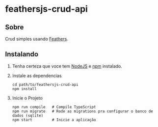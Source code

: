 # feathersjs-crud-api

## Sobre

Crud simples usando [Feathers](http://feathersjs.com).

## Instalando

1. Tenha certeza que voce tem [NodeJS](https://nodejs.org/) e [npm](https://www.npmjs.com/) instalado.
2. Instale as dependencias

    ```
    cd path/to/feathersjs-crud-api
    npm install
    ```

3. Inicie o Projeto

    ```
    npm run compile   # Compile TypeScript
    npm run migrate   # Rode as migrations pra configurar o banco de dados (sqlite)
    npm start         # Inicie a aplicação
    ```
